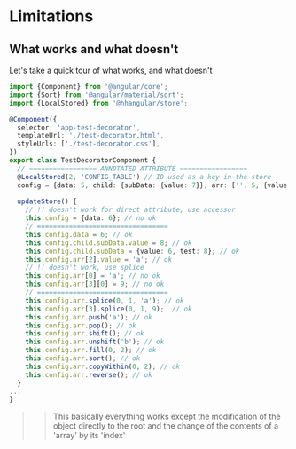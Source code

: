 # Limitations

## What works and what doesn't

Let's take a quick tour of what works, and what doesn't

```typescript
import {Component} from '@angular/core';
import {Sort} from '@angular/material/sort';
import {LocalStored} from '@hhangular/store';

@Component({
  selector: 'app-test-decorator',
  templateUrl: './test-decorator.html',
  styleUrls: ['./test-decorator.css'],
})
export class TestDecoratorComponent {
  // ================= ANNOTATED ATTRIBUTE =================
  @LocalStored(2, 'CONFIG_TABLE') // ID used as a key in the store
  config = {data: 5, child: {subData: {value: 7}}, arr: ['', 5, {value: 0}, [6]]};
  
  updateStore() {
    // !! doesn't work for direct attribute, use accessor
    this.config = {data: 6}; // no ok
    // =================================
    this.config.data = 6; // ok
    this.config.child.subData.value = 8; // ok
    this.config.child.subData = {value: 6, test: 8}; // ok
    this.config.arr[2].value = 'a'; // ok
    // !! doesn't work, use splice
    this.config.arr[0] = 'a'; // no ok
    this.config.arr[3][0] = 9; // no ok
    // =================================
    this.config.arr.splice(0, 1, 'a'); // ok
    this.config.arr[3].splice(0, 1, 9);  // ok
    this.config.arr.push('a'); // ok
    this.config.arr.pop(); // ok
    this.config.arr.shift(); // ok
    this.config.arr.unshift('b'); // ok
    this.config.arr.fill(0, 2); // ok
    this.config.arr.sort(); // ok
    this.config.arr.copyWithin(0, 2); // ok
    this.config.arr.reverse(); // ok
  }
...
}
```

>> This basically everything works except the modification of the object directly to the root and the change of the contents of a 'array' by its 'index'
